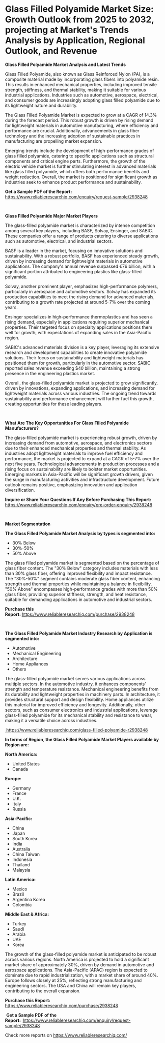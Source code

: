<p><h1>Glass Filled Polyamide Market Size: Growth Outlook from 2025 to 2032, projecting at Market's Trends Analysis by Application, Regional Outlook, and Revenue</h1></p><p><strong>Glass Filled Polyamide Market Analysis and Latest Trends</strong></p>
<p><p>Glass Filled Polyamide, also known as Glass Reinforced Nylon (PA), is a composite material made by incorporating glass fibers into polyamide resin. This results in enhanced mechanical properties, including improved tensile strength, stiffness, and thermal stability, making it suitable for various industrial applications. Industries such as automotive, aerospace, electrical, and consumer goods are increasingly adopting glass filled polyamide due to its lightweight nature and durability.</p><p>The Glass Filled Polyamide Market is expected to grow at a CAGR of 14.3% during the forecast period. This robust growth is driven by rising demand for lightweight materials in automotive manufacturing, where efficiency and performance are crucial. Additionally, advancements in glass fiber technology and the increasing adoption of sustainable practices in manufacturing are propelling market expansion. </p><p>Emerging trends include the development of high-performance grades of glass filled polyamide, catering to specific applications such as structural components and critical engine parts. Furthermore, the growth of the electric vehicle market is further stimulating interest in advanced materials like glass filled polyamide, which offers both performance benefits and weight reduction. Overall, the market is positioned for significant growth as industries seek to enhance product performance and sustainability.</p></p>
<p><strong>Get a Sample PDF of the Report:&nbsp;</strong> <a href="https://www.reliableresearchiq.com/enquiry/request-sample/2938248?utm_campaign=3359&utm_medium=2&utm_source=Github&utm_content=ia&utm_term=15032025&utm_id=glass-filled-polyamide">https://www.reliableresearchiq.com/enquiry/request-sample/2938248</a></p>
<p>&nbsp;</p>
<p><strong>Glass Filled Polyamide Major Market Players</strong></p>
<p><p>The glass-filled polyamide market is characterized by intense competition among several key players, including BASF, Solvay, Ensinger, and SABIC. These companies offer a range of products catering to diverse applications such as automotive, electrical, and industrial sectors.</p><p>BASF is a leader in the market, focusing on innovative solutions and sustainability. With a robust portfolio, BASF has experienced steady growth, driven by increasing demand for lightweight materials in automotive applications. The company's annual revenue surpassed €76 billion, with a significant portion attributed to engineering plastics like glass-filled polyamide.</p><p>Solvay, another prominent player, emphasizes high-performance polymers, particularly in aerospace and automotive sectors. Solvay has expanded its production capabilities to meet the rising demand for advanced materials, contributing to a growth rate projected at around 5-7% over the coming years.</p><p>Ensinger specializes in high-performance thermoplastics and has seen a rising demand, especially in applications requiring superior mechanical properties. Their targeted focus on specialty applications positions them well for growth, with expectations of expanding sales in the Asia-Pacific region.</p><p>SABIC's advanced materials division is a key player, leveraging its extensive research and development capabilities to create innovative polyamide solutions. Their focus on sustainability and lightweight materials has positioned them for growth, particularly in the automotive sector. SABIC reported sales revenue exceeding $40 billion, maintaining a strong presence in the engineering plastics market.</p><p>Overall, the glass-filled polyamide market is projected to grow significantly, driven by innovations, expanding applications, and increasing demand for lightweight materials across various industries. The ongoing trend towards sustainability and performance enhancement will further fuel this growth, creating opportunities for these leading players.</p></p>
<p>&nbsp;</p>
<p><strong>What Are The Key Opportunities For Glass Filled Polyamide Manufacturers?</strong></p>
<p><p>The glass-filled polyamide market is experiencing robust growth, driven by increasing demand from automotive, aerospace, and electronics sectors due to their enhanced mechanical properties and thermal stability. As industries adopt lightweight materials to improve fuel efficiency and performance, the market is projected to expand at a CAGR of 5-7% over the next five years. Technological advancements in production processes and a rising focus on sustainability are likely to bolster market opportunities. Emerging markets in Asia-Pacific will be significant growth drivers, given the surge in manufacturing activities and infrastructure development. Future outlook remains positive, emphasizing innovation and application diversification.</p></p>
<p><strong>Inquire or Share Your Questions If Any Before Purchasing This Report:</strong> <a href="https://www.reliableresearchiq.com/enquiry/pre-order-enquiry/2938248?utm_campaign=3359&utm_medium=2&utm_source=Github&utm_content=ia&utm_term=15032025&utm_id=glass-filled-polyamide">https://www.reliableresearchiq.com/enquiry/pre-order-enquiry/2938248</a></p>
<p>&nbsp;</p>
<p><strong>Market Segmentation</strong></p>
<p><strong>The Glass Filled Polyamide Market Analysis by types is segmented into:</strong></p>
<p><ul><li>30% Below</li><li>30%-50%</li><li>50% Above</li></ul></p>
<p><p>The glass filled polyamide market is segmented based on the percentage of glass fiber content. The "30% Below" category includes materials with less than 30% glass fiber, offering improved flexibility and impact resistance. The "30%-50%" segment contains moderate glass fiber content, enhancing strength and thermal properties while maintaining a balance in flexibility. "50% Above" encompasses high-performance grades with more than 50% glass fiber, providing superior stiffness, strength, and heat resistance, suitable for demanding applications in automotive and industrial sectors.</p></p>
<p><strong>Purchase this Report:&nbsp;</strong><a href="https://www.reliableresearchiq.com/purchase/2938248?utm_campaign=3359&utm_medium=2&utm_source=Github&utm_content=ia&utm_term=15032025&utm_id=glass-filled-polyamide">https://www.reliableresearchiq.com/purchase/2938248</a></p>
<p>&nbsp;</p>
<p><strong>The Glass Filled Polyamide Market Industry Research by Application is segmented into:</strong></p>
<p><ul><li>Automotive</li><li>Mechanical Engineering</li><li>Architecture</li><li>Home Appliances</li><li>Others</li></ul></p>
<p><p>The glass-filled polyamide market serves various applications across multiple sectors. In the automotive industry, it enhances components' strength and temperature resistance. Mechanical engineering benefits from its durability and lightweight properties in machinery parts. In architecture, it provides structural support and design flexibility. Home appliances utilize this material for improved efficiency and longevity. Additionally, other sectors, such as consumer electronics and industrial applications, leverage glass-filled polyamide for its mechanical stability and resistance to wear, making it a versatile choice across industries.</p></p>
<p><a href="https://www.reliableresearchiq.com/glass-filled-polyamide-r2938248?utm_campaign=3359&utm_medium=2&utm_source=Github&utm_content=ia&utm_term=15032025&utm_id=glass-filled-polyamide">&nbsp;https://www.reliableresearchiq.com/glass-filled-polyamide-r2938248</a></p>
<p><strong>In terms of Region, the Glass Filled Polyamide Market Players available by Region are:</strong></p>
<p>
    <p> <strong> North America: </strong>
        <ul>
            <li>United States</li>
            <li>Canada</li>
        </ul>
        </p> 
    <p> <strong> Europe: </strong>
        <ul>
            <li>Germany</li>
            <li>France</li>
            <li>U.K.</li>
            <li>Italy</li>
            <li>Russia</li>
        </ul>
        </p> 
    <p> <strong> Asia-Pacific: </strong>
        <ul>
            <li>China</li>
            <li>Japan</li>
            <li>South Korea</li>
            <li>India</li>
            <li>Australia</li>
            <li>China Taiwan</li>
            <li>Indonesia</li>
            <li>Thailand</li>
            <li>Malaysia</li>
        </ul>
        </p> 
    <p> <strong> Latin America: </strong>
        <ul>
            <li>Mexico</li>
            <li>Brazil</li>
            <li>Argentina Korea</li>
            <li>Colombia</li>
        </ul>
        </p> 
    <p> <strong> Middle East & Africa: </strong>
        <ul>
            <li>Turkey</li>
            <li>Saudi</li>
            <li>Arabia</li>
            <li>UAE</li>
            <li>Korea</li>
        </ul>
    </p>
    </p>
<p><p>The growth of the glass-filled polyamide market is anticipated to be robust across various regions. North America is projected to hold a significant market share of approximately 30%, driven by demand in automotive and aerospace applications. The Asia-Pacific (APAC) region is expected to dominate due to rapid industrialization, with a market share of around 40%. Europe follows closely at 25%, reflecting strong manufacturing and engineering sectors. The USA and China will remain key players, contributing to the overall expansion.</p></p>
<p><strong>Purchase this Report: </strong><a href="https://www.reliableresearchiq.com/purchase/2938248?utm_campaign=3359&utm_medium=2&utm_source=Github&utm_content=ia&utm_term=15032025&utm_id=glass-filled-polyamide">https://www.reliableresearchiq.com/purchase/2938248</a></p>
<p>&nbsp;<strong>Get a Sample PDF of the Report:&nbsp;&nbsp;</strong><a href="https://www.reliableresearchiq.com/enquiry/request-sample/2938248?utm_campaign=3359&utm_medium=2&utm_source=Github&utm_content=ia&utm_term=15032025&utm_id=glass-filled-polyamide">https://www.reliableresearchiq.com/enquiry/request-sample/2938248</a></p>
<p><strong></strong></p>
<p>Check more reports on <a href="https://www.reliableresearchiq.com/?utm_campaign=3359&utm_medium=2&utm_source=Github&utm_content=ia&utm_term=15032025&utm_id=glass-filled-polyamide">https://www.reliableresearchiq.com/</a></p>